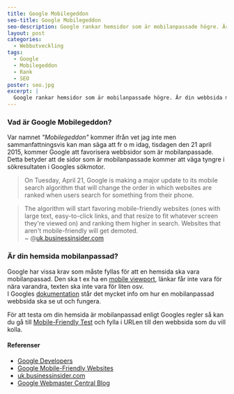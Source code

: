 ```yaml
---
title: Google Mobilegeddon
seo-title: Google Mobilegeddon
seo-description: Google rankar hemsidor som är mobilanpassade högre. Är din webbsida mobilanpassad?
layout: post
categories:
  - Webbutveckling
tags:
  - Google
  - Mobilegeddon
  - Rank
  - SEO
poster: seo.jpg
excerpt: |
  Google rankar hemsidor som är mobilanpassade högre. Är din webbsida mobilanpassad?
---
```

### Vad är Google Mobilegeddon?
Var namnet _"Mobilegeddon"_ kommer ifrån vet jag inte men sammanfattningsvis kan man säga att fr o m idag, tisdagen den 21 april 2015, kommer Google att favorisera webbsidor som är mobilanpassade. Detta betyder att de sidor som är mobilanpassade kommer att väga tyngre i sökresultaten i Googles sökmotor.

> On Tuesday, April 21, Google is making a major update to its mobile search algorithm that will change the order in which websites are ranked when users search for something from their phone.

> The algorithm will start favoring mobile-friendly websites (ones with large text, easy-to-click links, and that resize to fit whatever screen they're viewed on) and ranking them higher in search. Websites that aren't mobile-friendly will get demoted.  
~ @[uk.businessinsider.com](http://uk.businessinsider.com/google-mobilegeddon-2015-4?r=US#ixzz3XvtOtWmbs.)

### Är din hemsida mobilanpassad?
Google har vissa krav som måste fyllas för att en hemsida ska vara mobilanpassad. Den ska t ex ha en [mobile viewport](https://developers.google.com/speed/docs/insights/ConfigureViewport), länkar får inte vara för nära varandra, texten ska inte vara för liten osv.  
I Googles [dokumentation](https://developers.google.com/webmasters/mobile-sites/) står det mycket info om hur en mobilanpassad webbsida ska se ut och fungera.

För att testa om din hemsida är mobilanpassad enligt Googles regler så kan du gå till [Mobile-Friendly Test](https://www.google.com/webmasters/tools/mobile-friendly/) och fylla i URLen till den webbsida som du vill kolla.

#### Referenser
- [Google Developers](https://developers.google.com)
- [Google Mobile-Friendly Websites](https://developers.google.com/webmasters/mobile-sites/)
- [uk.businessinsider.com](http://uk.businessinsider.com/google-mobilegeddon-2015-4?r=US#ixzz3XvtOtWmbs.)
- [Google Webmaster Central Blog](http://googlewebmastercentral.blogspot.com.es/2015/02/finding-more-mobile-friendly-search.html)
